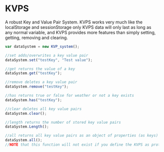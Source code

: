 # KVPS
A robust Key and Value Pair System.
KVPS works very much like the localStorage and sessionStorage only KVPS data will only last as long as any normal variable, and KVPS provides more features than simply setting, getting, removing and clearing.

```js
var dataSystem = new KVP_system();

//set adds/overwrites a key value pair
dataSystem.set("testKey", "Test value");

//get returns the value of a key
dataSystem.get("testKey");

//remove deletes a key value pair
dataSystem.remove("testKey");

//has returns true or false for weather or not a key exists
dataSystem.has("testKey");

//clear deletes all key value pairs
dataSystem.clear();

//length returns the number of stored key value pairs
dataSystem.Length();

//all returns all key value pairs as an object of properties (as keys) and property values (as values)
dataSystem.all();
//NOTE that this function will not exist if you define the KVPS as protected (e.g. new KVP_system(true) )


```
